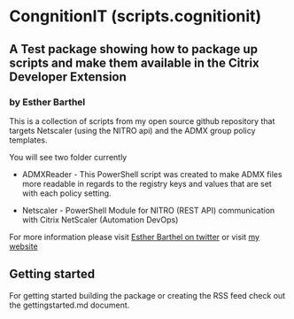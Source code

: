 # CongnitionIT (scripts.cognitionit)

## A Test package showing how to package up scripts and make them available in the Citrix Developer Extension

### by Esther Barthel

This is a collection of scripts from my open source github repository that targets Netscaler (using the NITRO api) and the ADMX group policy templates.

You will see two folder currently

* ADMXReader - This PowerShell script was created to make ADMX files more readable in regards to the registry keys and values that are set with each policy setting.

* Netscaler - PowerShell Module for NITRO (REST API) communication with Citrix NetScaler (Automation DevOps)

For more information please visit [Esther Barthel on twitter](https://twitter.com/virtuEs_IT) or visit [my website](http://www.virtues.it/)

## Getting started

For getting started building the package or creating the RSS feed check out the gettingstarted.md document.